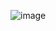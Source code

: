 ![image](https://github.com/friendlyantz/puzzles-and-challanges/assets/70934030/154c4ee7-0666-497f-8e8a-a059758a4302)
